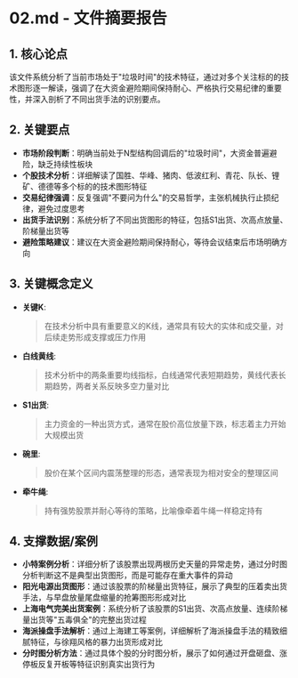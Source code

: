 # 02.md - 文件摘要报告

## 1. 核心论点
该文件系统分析了当前市场处于"垃圾时间"的技术特征，通过对多个关注标的的技术图形逐一解读，强调了在大资金避险期间保持耐心、严格执行交易纪律的重要性，并深入剖析了不同出货手法的识别要点。

## 2. 关键要点
- **市场阶段判断**：明确当前处于N型结构回调后的"垃圾时间"，大资金普遍避险，缺乏持续性板块
- **个股技术分析**：详细解读了国胜、华峰、猪肉、低波红利、青花、队长、锂矿、德德等多个标的的技术图形特征
- **交易纪律强调**：反复强调"不要问为什么"的交易哲学，主张机械执行止损纪律，避免过度思考
- **出货手法识别**：系统分析了不同出货图形的特征，包括S1出货、次高点放量、阶梯量出货等
- **避险策略建议**：建议在大资金避险期间保持耐心，等待会议结束后市场明确方向

## 3. 关键概念定义
- **关键K**: 
  > 在技术分析中具有重要意义的K线，通常具有较大的实体和成交量，对后续走势形成支撑或压力作用

- **白线黄线**: 
  > 技术分析中的两条重要均线指标，白线通常代表短期趋势，黄线代表长期趋势，两者关系反映多空力量对比

- **S1出货**: 
  > 主力资金的一种出货方式，通常在股价高位放量下跌，标志着主力开始大规模出货

- **碗里**: 
  > 股价在某个区间内震荡整理的形态，通常表现为相对安全的整理区间

- **牵牛绳**: 
  > 持有强势股票并耐心等待的策略，比喻像牵着牛绳一样稳定持有

## 4. 支撑数据/案例
- **小特案例分析**：详细分析了该股票出现两根历史天量的异常走势，通过分时图分析判断这不是典型出货图形，而是可能存在重大事件的异动
- **阳光电源出货图形**：通过该股票的阶梯量出货特征，展示了典型的压着卖出货手法，与早盘放量尾盘缩量的抢筹图形形成对比
- **上海电气完美出货案例**：系统分析了该股票的S1出货、次高点放量、连续阶梯量出货等"五毒俱全"的完整出货过程
- **海派操盘手法解析**：通过上海建工等案例，详细解析了海派操盘手法的精致细腻特征，与徐翔风格的暴力出货形成对比
- **分时图分析方法**：通过具体个股的分时图分析，展示了如何通过开盘砸盘、涨停板反复开板等特征识别真实出货行为
